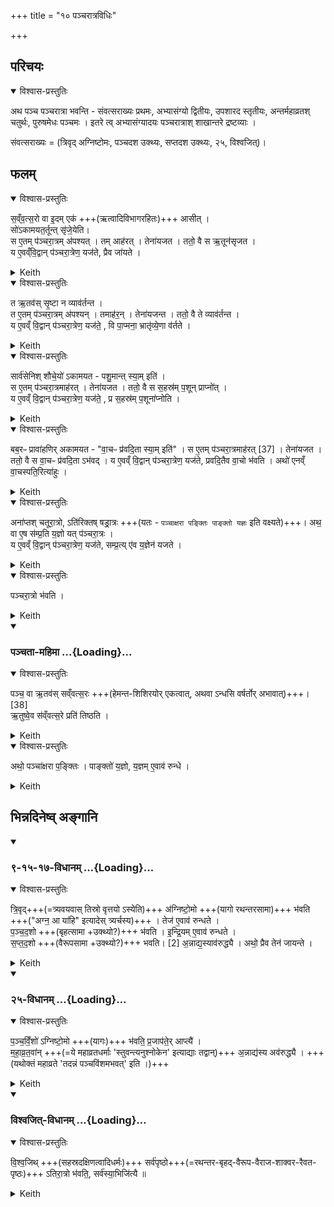 +++
title = "१० पञ्चरात्रविधिः"

+++
## परिचयः
<details open><summary>विश्वास-प्रस्तुतिः</summary>

अथ पञ्च पञ्चरात्रा भवन्ति - संवत्सराख्यः प्रथमः, अभ्यासंग्यो द्वितीयः, उपशारद स्तृतीयः, अन्तर्महाव्रतश् चतुर्थः, पुरुषमेधः पञ्चमः । इतरे त्व् अभ्यासंग्यादयः पञ्चरात्राश् शाखान्तरे द्रष्टव्याः ।

संवत्सराख्यः = (त्रिवृद् अग्निष्टोमः, पञ्चदश उक्थ्यः, सप्तदश उक्थ्यः, २५, विश्वजित्)।

</details>

## फलम्

<details open><summary>विश्वास-प्रस्तुतिः</summary>

स॒व्ँव॒त्स॒रो वा इ॒दम् एक॑ +++(ऋत्वादिविभागरहितः)+++ आसीत् ।  
सो॑ऽकामयत॒र्तून्त् सृ॑जे॒येति।  
स ए॒तम् प॑ञ्चरा॒त्रम् अ॑पश्यत् । तम् आह॑रत् । तेना॑यजत । ततो॒ वै स ऋ॒तून॑सृजत ।  
य ए॒वव्ँवि॒द्वान् प॑ञ्चरा॒त्रेण॒ यज॑ते, प्रैव जा॑यते ।
</details>

<details><summary>Keith</summary>

The year was alone in the world.  
He desired, 'May I create the seasons.'  
He saw this five-night rite; he grasped it and sacrificed with it. Then indeed he created the seasons.  
He who- knowing thus offers the five-night rite gains offspring. 
</details>

<details open><summary>विश्वास-प्रस्तुतिः</summary>

त ऋ॒तव॑स् सृ॒ष्टा न व्याव॑र्तन्त ।  
त ए॒तम् प॑ञ्चरा॒त्रम् अ॑पश्यन् । तमाह॑र॒न् । तेना॑यजन्त । ततो॒ वै ते व्याव॑र्तन्त ।  
य ए॒वव्ँ वि॒द्वान् प॑ञ्चरा॒त्रेण॒ यज॑ते॒ , वि पा॒प्मना॒ भ्रातृ॑व्ये॒णा व॑र्तते ।
</details>

<details><summary>Keith</summary>

The seasons being created were not distinguished.  
They saw this five-night rite. They grasped it and sacrificed with it. Then they were distinguished [1].  
He who knowing thus offers the five-night rite is distinguished from the enemy that hates him.
</details>

<details open><summary>विश्वास-प्रस्तुतिः</summary>

सार्व॑सेनिश् शौचे॒यो॑ ऽकामयत - पशु॒मान्त् स्या॒म् इति॑ ।  
स ए॒तम् प॑ञ्चरा॒त्रमाह॑रत् । तेना॑यजत । ततो॒ वै स स॒हस्र॑म् प॒शून् प्राप्नो॑त् ।  
य ए॒वव्ँ वि॒द्वान् प॑ञ्चरा॒त्रेण॒ यज॑ते॒ , प्र स॒हस्र॑म् प॒शूना॑प्नोति ।
</details>

<details><summary>Keith</summary>

Sarvaseni Çauceya desired, 'May I be rich in cattle.'  
He grasped this five-night rite and sacrificed with it. Then indeed he obtained a thousand cattle.  
He who knowing thus offers the five-night rite obtains a thousand cattle.
</details>

<details open><summary>विश्वास-प्रस्तुतिः</summary>

बब॒रᳶ प्रावा॑हणिर् अकामयत - "वा॒चᳶ प्र॑वदि॒ता स्या॒म् इति॑"  ।
स ए॒तम् प॑ञ्चरा॒त्रमाह॑रत् [37] । तेना॑यजत । ततो॒ वै स वा॒चᳶ प्र॑वदि॒ता ऽभ॑वद् ।
य ए॒वव्ँ वि॒द्वान् प॑ञ्चरा॒त्रेण॒ यज॑ते, प्रवदि॒तैव वा॒चो भ॑वति । अथो॑ एनव्ँ वा॒चस्पति॒रित्या॑हुः ।
</details>

<details><summary>Keith</summary>

Babara Pravahani desired, 'May I be a speaker of speech.'  
He grasped the five-night rite [2] and sacrificed with it. Then indeed he became a speaker of speech.  
He, who knowing thus offers the five-night rite, becomes a speaker of speech, and men call him 'lord of speech'.
</details>

<details open><summary>विश्वास-प्रस्तुतिः</summary>

अना॑प्तश् चतूरा॒त्रो, ऽति॑रिक्तष् षड्रा॒त्रः +++(यतः - `पञ्चाक्षरा पङ्क्तिः पाङ्क्तो यज्ञः` इति वक्ष्यते)+++।
अथ॒ वा ए॒ष स॑म्प्र॒ति य॒ज्ञो यत् प॑ञ्चरा॒त्रः ।  
य ए॒वव्ँ वि॒द्वान् प॑ञ्चरा॒त्रेण॒ यज॑ते, सम्प्र॒त्य् ए॑व य॒ज्ञेन॑ यजते ।
</details>

<details><summary>Keith</summary>

The four-night rite is incomplete; the six-night rite is redundant,  
the correct sacrifice is the five-night rite.  
He who knowing thus sacrifices with the five-night rite sacrifices with the correct sacrifice.
</details>

<details open><summary>विश्वास-प्रस्तुतिः</summary>

पञ्चरा॒त्रो भ॑वति ।
</details>

<details><summary>Keith</summary>

The (sacrifices) last five nights

</details>
<div class="js_include" includetitle="false" newlevelforh1="3" unfilled url="/vedAH_yajuH/taittirIyam/sArasvata-vibhAgaH/saMhitA/brAhmaNam/sarva-prastutiH/7/1/10_pancharAtravidhiH/panchatA-mahimA.md">
<details open><summary><h3>पञ्चता-महिमा ...{Loading}...</h3></summary>
<details open><summary>विश्वास-प्रस्तुतिः</summary>

पञ्च॒ वा ऋ॒तव॑स् सव्ँवत्स॒रः +++(हेमन्त-शिशिरयोर् एकत्वात्, अथवा ऽन्धसि वर्षर्तोर् अभावात्)+++।[38]  
ऋ॒तुष्वे॒व स॑व्ँवत्स॒रे प्रति॑ तिष्ठति ।
</details>

<details><summary>Keith</summary>

the year consists of five seasons [3];  
verily he stands firm in the year with its five seasons.
</details>

<details open><summary>विश्वास-प्रस्तुतिः</summary>

अथो॒ पञ्चा॑क्षरा प॒ङ्क्तिः ।
पाङ्क्तो॑ य॒ज्ञो, य॒ज्ञम् ए॒वाव॑ रुन्धे ।
</details>

<details><summary>Keith</summary>

Again the Pankti has five elements,  
the sacrifice is fivefold; verily he wins the sacrifice.
</details>
</details>
</div>  

## भिन्नदिनेष्व् अङ्गानि
<div class="js_include" includetitle="false" newlevelforh1="3" unfilled url="/vedAH_yajuH/taittirIyam/sArasvata-vibhAgaH/saMhitA/brAhmaNam/sarva-prastutiH/7/1/10_pancharAtravidhiH/9-15-17-vidhAnam.md">
<details open><summary><h3>९-१५-१७-विधानम् ...{Loading}...</h3></summary>
<details open><summary>विश्वास-प्रस्तुतिः</summary>

त्रि॒वृद्+++(=त्र्यवयवास् तिस्रो वृत्तयो ऽस्येति)+++ अ॑ग्निष्टो॒मो +++(यागो रथन्तरसामा)+++ भ॑वति +++("अग्न॒ आ या॑हि" इत्यादेस् त्र्यर्चस्य)+++ । तेज॑ ए॒वाव॑ रुन्धते ।  
प॒ञ्च॒द॒शो +++(बृहत्सामा +उक्थ्यो?)+++ भ॑वति । इ॒न्द्रि॒यम् ए॒वाव॑ रुन्धते ।  
स॒प्त॒द॒शो +++(वैरूपसामा +उक्थ्यो?)+++ भवति। [2] अ॒न्नाद्य॒स्याव॑रुद्ध्यै । अथो॒ प्रैव तेन॑ जायन्ते ।  
</details>

<details><summary>Keith</summary>

There is an Agnistoma characterized by the Trivrt (Stoma); verily he wins brilliance.  
There is a Pañcadaśa (Stoma); verily he wins power.  
There is a Saptadaśa (Stoma), for the obtainment of food; verily also he gains offspring by reason of it.
</details>
</details>
</div>
<div class="js_include" includetitle="false" newlevelforh1="3" unfilled url="/vedAH_yajuH/taittirIyam/sArasvata-vibhAgaH/saMhitA/brAhmaNam/sarva-prastutiH/7/1/10_pancharAtravidhiH/25-vidhAnam.md">
<details open><summary><h3>२५-विधानम् ...{Loading}...</h3></summary>
<details open><summary>विश्वास-प्रस्तुतिः</summary>

प॒ञ्च॒विँ॒शो॑ ऽग्निष्टो॒मो +++(यागः)+++ भ॑वति॒ प्र॒जाप॑ते॒र् आप्त्यै॑ ।  
म॒हा॒व्र॒त॒वा॑न् +++(=ये महाव्रतधर्माः 'स्तुवन्त्यनुश्नोकेन' इत्याद्याः तद्वान्)+++ अ॒न्नाद्य॑स्य अव॑रुद्ध्यै । +++(यथोक्तं महाव्रते 'तदन्नं पञ्चविंशमभवत्' इति ।)+++
</details>

<details><summary>Keith</summary>

There is an Agnistoma with the Pañcadaśa (Stoma), for the gaining of Prajapati;  
(it has) the characteristics of the Mahavrata, for the gaining of food.
</details>
</details>
</div>
<div class="js_include" includetitle="false" newlevelforh1="3" unfilled url="/vedAH_yajuH/taittirIyam/sArasvata-vibhAgaH/saMhitA/brAhmaNam/sarva-prastutiH/7/1/10_pancharAtravidhiH/vishvajit-vidhAnam.md">
<details open><summary><h3>विश्वजित्-विधानम् ...{Loading}...</h3></summary>
<details open><summary>विश्वास-प्रस्तुतिः</summary>

वि॒श्व॒जिथ् +++(सहस्रदक्षिणत्वादिधर्मः)+++ सर्व॑पृष्ठो+++(=रथन्तर-बृहद्-वैरूप-वैराज-शाक्वर-रैवत-पृष्ठः)+++ ऽतिरा॒त्रो भ॑वति॒, सर्व॑स्या॒भिजि॑त्यै ॥ 
</details>

<details><summary>Keith</summary>

There is a Viśvajit Atiratra, with all the Prstha (Stotras), for the winning of all.
</details>
</details>
</div>
